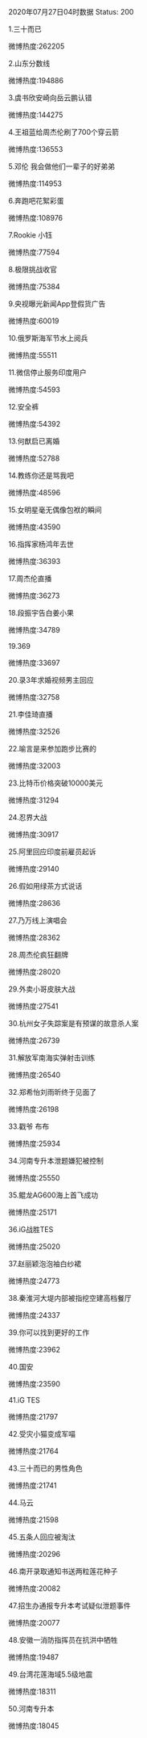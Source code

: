 2020年07月27日04时数据
Status: 200

1.三十而已

微博热度:262205

2.山东分数线

微博热度:194886

3.虞书欣安崎向岳云鹏认错

微博热度:144275

4.王祖蓝给周杰伦刷了700个穿云箭

微博热度:136553

5.邓伦 我会做他们一辈子的好弟弟

微博热度:114953

6.奔跑吧花絮彩蛋

微博热度:108976

7.Rookie 小钰

微博热度:77594

8.极限挑战收官

微博热度:75384

9.央视曝光新闻App登假货广告

微博热度:60019

10.俄罗斯海军节水上阅兵

微博热度:55511

11.微信停止服务印度用户

微博热度:54593

12.安全裤

微博热度:54392

13.何猷启已离婚

微博热度:52788

14.教练你还是骂我吧

微博热度:48596

15.女明星毫无偶像包袱的瞬间

微博热度:43590

16.指挥家杨鸿年去世

微博热度:36393

17.周杰伦直播

微博热度:36273

18.段振宇告白姜小果

微博热度:34789

19.369

微博热度:33697

20.录3年求婚视频男主回应

微博热度:32758

21.李佳琦直播

微博热度:32526

22.喻言是来参加跑步比赛的

微博热度:32003

23.比特币价格突破10000美元

微博热度:31294

24.忍界大战

微博热度:30917

25.阿里回应印度前雇员起诉

微博热度:29140

26.假如用绿茶方式说话

微博热度:28636

27.乃万线上演唱会

微博热度:28362

28.周杰伦疯狂翻牌

微博热度:28020

29.外卖小哥皮肤大战

微博热度:27541

30.杭州女子失踪案是有预谋的故意杀人案

微博热度:26739

31.解放军南海实弹射击训练

微博热度:26540

32.郑希怡刘雨昕终于见面了

微博热度:26198

33.戳爷 布布

微博热度:25934

34.河南专升本泄题嫌犯被控制

微博热度:25550

35.鲲龙AG600海上首飞成功

微博热度:25171

36.iG战胜TES

微博热度:25020

37.赵丽颖泡泡袖白纱裙

微博热度:24773

38.秦淮河大堤内部被指挖空建高档餐厅

微博热度:24337

39.你可以找到更好的工作

微博热度:23962

40.国安

微博热度:23590

41.iG TES

微博热度:21797

42.受灾小猫变成军喵

微博热度:21764

43.三十而已的男性角色

微博热度:21741

44.马云

微博热度:21598

45.五条人回应被淘汰

微博热度:20296

46.南开录取通知书送两粒莲花种子

微博热度:20082

47.招生办通报专升本考试疑似泄题事件

微博热度:20077

48.安徽一消防指挥员在抗洪中牺牲

微博热度:19487

49.台湾花莲海域5.5级地震

微博热度:18311

50.河南专升本

微博热度:18045


